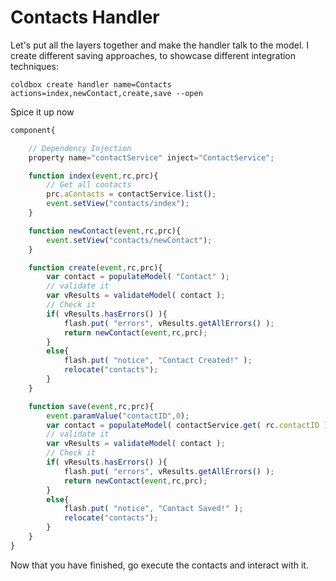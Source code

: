 # Contacts Handler

Let's put all the layers together and make the handler talk to the model. I create different saving approaches, to showcase different integration techniques:

```text
coldbox create handler name=Contacts actions=index,newContact,create,save --open
```

Spice it up now

```javascript
component{

    // Dependency Injection
    property name="contactService" inject="ContactService";

    function index(event,rc,prc){
        // Get all contacts
        prc.aContacts = contactService.list();
        event.setView("contacts/index");
    }

    function newContact(event,rc,prc){
        event.setView("contacts/newContact");
    }

    function create(event,rc,prc){
        var contact = populateModel( "Contact" );
        // validate it
        var vResults = validateModel( contact );
        // Check it
        if( vResults.hasErrors() ){
            flash.put( "errors", vResults.getAllErrors() );
            return newContact(event,rc,prc);
        }
        else{
            flash.put( "notice", "Contact Created!" );
            relocate("contacts");
        }
    }

    function save(event,rc,prc){
        event.paramValue("contactID",0);
        var contact = populateModel( contactService.get( rc.contactID ) );
        // validate it
        var vResults = validateModel( contact );
        // Check it
        if( vResults.hasErrors() ){
            flash.put( "errors", vResults.getAllErrors() );
            return newContact(event,rc,prc);
        }
        else{
            flash.put( "notice", "Contact Saved!" );
            relocate("contacts");
        }
    }
}
```

Now that you have finished, go execute the contacts and interact with it.

